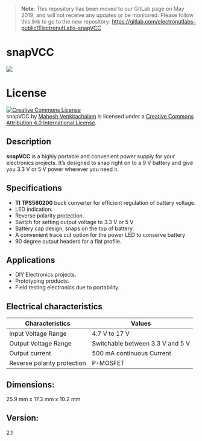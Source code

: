 > **Note**: This repository has been moved to our GitLab page on May 2019, and will not receive any updates or be monitored. Please follow this link to go to the new repository: https://gitlab.com/electronutlabs-public/ElectronutLabs-snapVCC

# snapVCC

![](snapVCC.jpg)

# License

<a rel="license" href="http://creativecommons.org/licenses/by/4.0/"><img alt="Creative Commons License" style="border-width:0" src="https://i.creativecommons.org/l/by/4.0/88x31.png" /></a><br /><span xmlns:dct="http://purl.org/dc/terms/" property="dct:title">snapVCC</span> by <a xmlns:cc="http://creativecommons.org/ns#" href="http://electronut.in/" property="cc:attributionName" rel="cc:attributionURL">Mahesh Venkitachalam</a> is licensed under a <a rel="license" href="http://creativecommons.org/licenses/by/4.0/">Creative Commons Attribution 4.0 International License</a>.

## Description

**snapVCC** is a highly portable and convenient power supply for your electronics projects. 
It’s designed to snap right on to a 9 V battery and give you 3.3 V or 5 V power wherever you need it.

## Specifications

* **TI TPS560200** buck converter for efficient regulation of battery voltage.
* LED indication.
* Reverse polarity protection.
* Switch for setting output voltage to 3.3 V or 5 V
* Battery cap design, snaps on the top of battery.    
* A convenient trace cut option for the power LED to conserve battery     
* 90 degree output headers for a flat profile.

## Applications

* DIY Electronics projects.    
* Prototyping products.
* Field testing electronics due to portability.

## Electrical characteristics

| Characteristics | Values |
|---------------------|-----------------------------------|
| Input Voltage Range | 4.7 V to 17 V |
| Output Voltage Range | Switchable between 3.3 V and 5 V |
| Output current | 500 mA continuous Current |
| Reverse polarity protection | P-MOSFET |

## Dimensions: 
25.9 mm x 17.3 mm x 10.2 mm

## Version: 
2.1 

